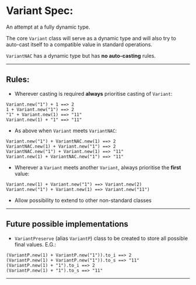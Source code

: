 # Variant Spec:
An attempt at a fully dynamic type.

The core `Variant` class will serve as a dynamic type and will also try to auto-cast itself to a compatible value in standard operations.

`VariantNAC` has a dynamic type but has **no auto-casting** rules.

----

## Rules:
* Wherever casting is required **always** prioritise casting of `Variant`:

```crystal
Variant.new("1") + 1 ==> 2
1 + Variant.new("1") ==> 2
"1" + Variant.new(1) ==> "11"
Variant.new(1) + "1" ==> "11"
```

* As above when `Variant` meets `VariantNAC`:

```crystal
Variant.new("1") + VariantNAC.new(1) ==> 2
VariantNAC.new(1) + Variant.new("1") ==> 2
VariantNAC.new("1") + Variant.new(1) ==> "11"
Variant.new(1) + VariantNAC.new("1") ==> "11"
```

* Wherever a `Variant` meets another `Variant`, always prioritise the **first** value:

```crystal
Variant.new(1) + Variant.new("1") ==> Variant.new(2)
Variant.new("1") + Variant.new(1) ==> Variant.new("11")
```

* Allow possibility to extend to other non-standard classes

----

## Future possible implementations

* `VariantPreserve` (alias `VariantP`) class to be created to store all possible final values. E.G.:

```crystal
(VariantP.new(1) + VariantP.new("1")).to_i ==> 2
(VariantP.new(1) + VariantP.new("1")).to_s ==> "11"
(VariantP.new(1) + "1").to_i ==> 2
(VariantP.new(1) + "1").to_s ==> "11"
```

----
